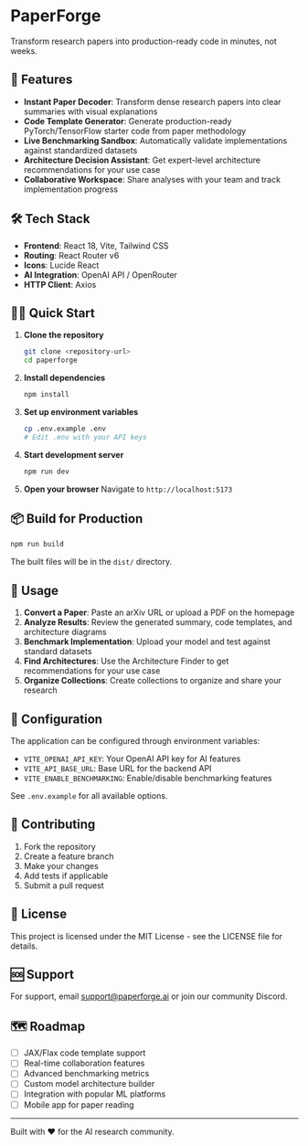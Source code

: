 # PaperForge

Transform research papers into production-ready code in minutes, not weeks.

## 🚀 Features

- **Instant Paper Decoder**: Transform dense research papers into clear summaries with visual explanations
- **Code Template Generator**: Generate production-ready PyTorch/TensorFlow starter code from paper methodology
- **Live Benchmarking Sandbox**: Automatically validate implementations against standardized datasets
- **Architecture Decision Assistant**: Get expert-level architecture recommendations for your use case
- **Collaborative Workspace**: Share analyses with your team and track implementation progress

## 🛠️ Tech Stack

- **Frontend**: React 18, Vite, Tailwind CSS
- **Routing**: React Router v6
- **Icons**: Lucide React
- **AI Integration**: OpenAI API / OpenRouter
- **HTTP Client**: Axios

## 🏃‍♂️ Quick Start

1. **Clone the repository**
   ```bash
   git clone <repository-url>
   cd paperforge
   ```

2. **Install dependencies**
   ```bash
   npm install
   ```

3. **Set up environment variables**
   ```bash
   cp .env.example .env
   # Edit .env with your API keys
   ```

4. **Start development server**
   ```bash
   npm run dev
   ```

5. **Open your browser**
   Navigate to `http://localhost:5173`

## 📦 Build for Production

```bash
npm run build
```

The built files will be in the `dist/` directory.

## 🎯 Usage

1. **Convert a Paper**: Paste an arXiv URL or upload a PDF on the homepage
2. **Analyze Results**: Review the generated summary, code templates, and architecture diagrams
3. **Benchmark Implementation**: Upload your model and test against standard datasets
4. **Find Architectures**: Use the Architecture Finder to get recommendations for your use case
5. **Organize Collections**: Create collections to organize and share your research

## 🔧 Configuration

The application can be configured through environment variables:

- `VITE_OPENAI_API_KEY`: Your OpenAI API key for AI features
- `VITE_API_BASE_URL`: Base URL for the backend API
- `VITE_ENABLE_BENCHMARKING`: Enable/disable benchmarking features

See `.env.example` for all available options.

## 🤝 Contributing

1. Fork the repository
2. Create a feature branch
3. Make your changes
4. Add tests if applicable
5. Submit a pull request

## 📄 License

This project is licensed under the MIT License - see the LICENSE file for details.

## 🆘 Support

For support, email support@paperforge.ai or join our community Discord.

## 🗺️ Roadmap

- [ ] JAX/Flax code template support
- [ ] Real-time collaboration features
- [ ] Advanced benchmarking metrics
- [ ] Custom model architecture builder
- [ ] Integration with popular ML platforms
- [ ] Mobile app for paper reading

---

Built with ❤️ for the AI research community.